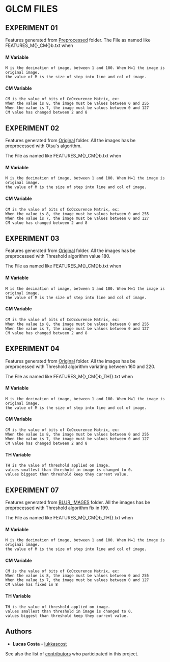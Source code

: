 # GLCM FILES

## EXPERIMENT 01

Features generated from  [Preprocessed](https://github.com/lukkascost/database-Crosswalk/tree/master/Preprocessed)  folder.
The File as named like FEATURES_M{}_CM{}b.txt when
#### M Variable

    M is the decimation of image, between 1 and 100. When M=1 the image is original image.
    the value of M is the size of step into line and col of image.

#### CM Variable

    CM is the value of bits of CoOccurence Matrix, ex:
    When the value is 8, the image must be values between 0 and 255
    When the value is 7, the image must be values between 0 and 127
    CM value has changed between 2 and 8

## EXPERIMENT 02

Features generated from  [Original](https://github.com/lukkascost/database-Crosswalk/tree/master/Original)  folder. 
All the images has be preprocessed with Otsu's algorithm.

The File as named like FEATURES_M{}_CM{}b.txt when
#### M Variable

    M is the decimation of image, between 1 and 100. When M=1 the image is original image.
    the value of M is the size of step into line and col of image.

#### CM Variable

    CM is the value of bits of CoOccurence Matrix, ex:
    When the value is 8, the image must be values between 0 and 255
    When the value is 7, the image must be values between 0 and 127
    CM value has changed between 2 and 8


## EXPERIMENT 03

Features generated from  [Original](https://github.com/lukkascost/database-Crosswalk/tree/master/Original)  folder. 
All the images has be preprocessed with Threshold algorithm value 180.

The File as named like FEATURES_M{}_CM{}b.txt when
#### M Variable

    M is the decimation of image, between 1 and 100. When M=1 the image is original image.
    the value of M is the size of step into line and col of image.

#### CM Variable

    CM is the value of bits of CoOccurence Matrix, ex:
    When the value is 8, the image must be values between 0 and 255
    When the value is 7, the image must be values between 0 and 127
    CM value has changed between 2 and 8

## EXPERIMENT 04

Features generated from  [Original](https://github.com/lukkascost/database-Crosswalk/tree/master/Original)  folder. 
All the images has be preprocessed with Threshold algorithm variating between 160 and 220.

The File as named like FEATURES_M{}_CM{}b_TH{}.txt when
#### M Variable

    M is the decimation of image, between 1 and 100. When M=1 the image is original image.
    the value of M is the size of step into line and col of image.

#### CM Variable

    CM is the value of bits of CoOccurence Matrix, ex:
    When the value is 8, the image must be values between 0 and 255
    When the value is 7, the image must be values between 0 and 127
    CM value has changed between 2 and 8

#### TH Variable 
    TH is the value of threshold applied on image. 
    values smallest than threshold in image is changed to 0.
    values biggest than threshold keep they current value.


## EXPERIMENT 07

Features generated from  [BLUR_IMAGES](https://github.com/lukkascost/database-Crosswalk/tree/master/BLUR_IMAGES)  folder. 
All the images has be preprocessed with Threshold algorithm fix in 199.

The File as named like FEATURES_M{}_CM{}b_TH{}.txt when
#### M Variable

    M is the decimation of image, between 1 and 100. When M=1 the image is original image.
    the value of M is the size of step into line and col of image.

#### CM Variable

    CM is the value of bits of CoOccurence Matrix, ex:
    When the value is 8, the image must be values between 0 and 255
    When the value is 7, the image must be values between 0 and 127
    CM value has fixed in 8

#### TH Variable 
    TH is the value of threshold applied on image. 
    values smallest than threshold in image is changed to 0.
    values biggest than threshold keep they current value.


## Authors

* **Lucas Costa** - [lukkascost](https://github.com/lukkascost)

See also the list of [contributors](https://github.com/lukkascost/py_Crosswalk/contributors) who participated in this project.
